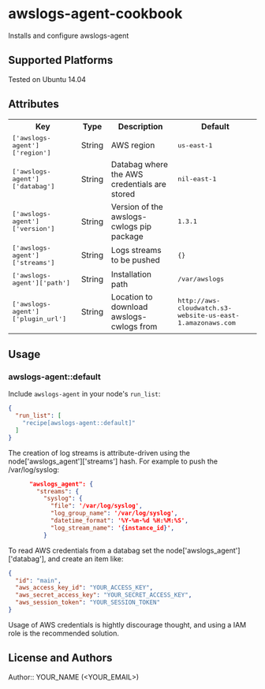 # awslogs-agent-cookbook

Installs and configure awslogs-agent

## Supported Platforms

Tested on Ubuntu 14.04

## Attributes

<table>
  <tr>
    <th>Key</th>
    <th>Type</th>
    <th>Description</th>
    <th>Default</th>
  </tr>
  <tr>
    <td><tt>['awslogs-agent']['region']</tt></td>
    <td>String</td>
    <td>AWS region</td>
    <td><tt>us-east-1</tt></td>
  </tr>
  <tr>
    <td><tt>['awslogs-agent']['databag']</tt></td>
    <td>String</td>
    <td>Databag where the AWS credentials are stored</td>
    <td><tt>nil-east-1</tt></td>
  </tr>
  <tr>
    <td><tt>['awslogs-agent']['version']</tt></td>
    <td>String</td>
    <td>Version of the awslogs-cwlogs pip package</td>
    <td><tt>1.3.1</tt></td>
  </tr>
  <tr>
    <td><tt>['awslogs-agent']['streams']</tt></td>
    <td>String</td>
    <td>Logs streams to be pushed</td>
    <td><tt>{}</tt></td>
  </tr>
  <tr>
    <td><tt>['awslogs-agent']['path']</tt></td>
    <td>String</td>
    <td>Installation path</td>
    <td><tt>/var/awslogs</tt></td>
  </tr>
  <tr>
    <td><tt>['awslogs-agent']['plugin_url']</tt></td>
    <td>String</td>
    <td>Location to download awslogs-cwlogs from</td>
    <td><tt>http://aws-cloudwatch.s3-website-us-east-1.amazonaws.com</tt></td>
  </tr>
</table>

## Usage

### awslogs-agent::default

Include `awslogs-agent` in your node's `run_list`:

```json
{
  "run_list": [
    "recipe[awslogs-agent::default]"
  ]
}
```

The creation of log streams is attribute-driven using the
node['awslogs_agent']['streams'] hash.
For example
to push the /var/log/syslog:
```json
      "awslogs_agent": {
        "streams": {
          "syslog": {
            "file": '/var/log/syslog',
            "log_group_name": '/var/log/syslog',
            "datetime_format": '%Y-%m-%d %H:%M:%S',
            "log_stream_name": '{instance_id}',
          }
```

To read AWS credentials from a databag set the
node['awslogs_agent']['databag'], and create an item like:

```json
{
  "id": "main",
  "aws_access_key_id": "YOUR_ACCESS_KEY",
  "aws_secret_access_key": "YOUR_SECRET_ACCESS_KEY",
  "aws_session_token": "YOUR_SESSION_TOKEN"
}
```

Usage of AWS credentials is hightly discourage thought, and using a IAM
role is the recommended solution.

## License and Authors

Author:: YOUR_NAME (<YOUR_EMAIL>)
